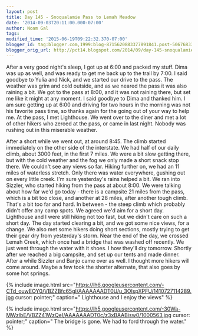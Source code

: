 ```yaml
---
layout: post
title: Day 145 - Snoqualamie Pass to Lemah Meadow
date: '2014-09-03T20:11:00.000-07:00'
author: Noam Gal
tags:
modified_time: '2015-06-19T09:22:32.370-07:00'
blogger_id: tag:blogger.com,1999:blog-8715620883377891841.post-5067683346289589918
blogger_orig_url: http://pct14.blogspot.com/2014/09/day-145-snoqualamie-pass-to-lemah-meadow.html
---
```


 After a very good night's sleep, I got up at 6:00 and packed my stuff. Dima was up as well, and was ready to get
 me back up to the trail by 7:00.
 I said goodbye to Yulia and Nick, and we started our drive to the pass. The
 weather was grim and cold outside, and as we neared the pass it was also raining a bit. We got to the pass at 8:00,
 and it was not raining there, but set me like it might at any moment. I said goodbye to Dima and thanked him. I am
 sure getting up at 6:00 and driving for two hours in the morning was not his favorite pass time, so thanks again for
 the going out of your way to help me.
 At the pass, I met Lighthouse. We went over to the diner and met a lot of
 other hikers who zeroed at the pass, or came in last night. Nobody was rushing out in this miserable weather.

 After a short while we went out, at around 8:45. The climb started immediately on the other side of the interstate.
 We had half of our daily climb, about 3000 feet, in the first 7 miles. We were a bit slow getting there, but with
 the cold weather and the fog we only made a short snack stop there. We couldn't see any views so far.
 Hiking
 further on, we had an 11 miles of waterless stretch. Only there was water everywhere, gushing out on every little
 creek. I'm sure yesterday's rains helped a bit.
 We ran into Sizzler, who started hiking from the pass at about
 8:00. We were talking about how far we'd go today - there is a campsite 21 miles from the pass, which is a bit too
 close, and another at 28 miles, after another tough climb. That's a bit too far and hard. In between - the steep
 climb which probably didn't offer any camp spots. We agreed we'd aim for a short day.
 Lighthouse and I were
 still hiking not too fast, but we didn't care on such a short day. The day started clearing a bit, and we got some
 nice views, for a change. We also met some hikers doing short sections, mostly trying to get their gear dry from
 yesterday's storm.
 Near the end of the day, we crossed Lemah Creek, which once had a bridge that was washed off
 recently. We just went through the water with it shoes. I how they'll dry tomorrow. Shortly after we reached a big
 campsite, and set up our tents and made dinner.
 After a while Sizzler and Banjo came over as well. I thought
 more hikers will come around. Maybe a few took the shorter alternate, that also goes by some hot springs.

 
{% include image.html src="https://lh6.googleusercontent.com/-CTd_ouwEOY0/VBZZBfc65gI/AAAAAAADT0U/u_3OIspXPFU/1410727114289.jpg cursor: pointer;" caption=" Lighthouse and I enjoy the views" %}

 
{% include image.html src="https://lh5.googleusercontent.com/-30Wa-MWzlbE/VBZZ41WzQeI/AAAAAAADT0c/z3xBAABisw0/1000563.jpg cursor: pointer;" caption=" The bridge is gone. We had to ford through the water." %}

